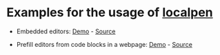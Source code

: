# Examples for the usage of [localpen](https://github.com/hatemhosny/localpen)

- Embedded editors:
  [Demo](https://hatemhosny.github.io/localpen-examples/embed.html) - [Source](https://github.com/hatemhosny/localpen-examples/blob/master/embed.html)

- Prefill editors from code blocks in a webpage:
  [Demo](https://hatemhosny.github.io/localpen-examples/prefill-from-code-blocks.html) - [Source](https://github.com/hatemhosny/localpen-examples/blob/master/prefill-from-code-blocks.html)
